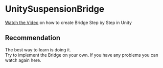 # UnitySuspensionBridge

[Watch the Video](https://www.youtube.com/watch?v=CKTruZAlyX0) on how to create Bridge Step by Step in Unity 


## Recommendation
The best way to learn is doing it. <br />
Try to implement the Bridge on your own. If you have any problems you can watch again here.
